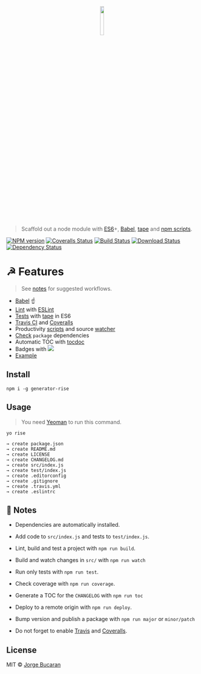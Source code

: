 <div align="center">
  <a href="http://git.io/rise">
    <img width=14% src="https://cloud.githubusercontent.com/assets/8317250/9429054/76a1f9dc-49fe-11e5-9acc-67ae78dbe1cb.png">
  </a>
</div>
<br>

> Scaffold out a node module with [ES6][es6]+, [Babel][babel], [tape][tape] and [npm scripts][npm-scripts].

[![NPM version][npm-badge]][npm-url]
[![Coveralls Status][coveralls-badge]][coveralls-url]
[![Build Status][travis-badge]][travis-url]
[![Download Status][download-badge]][npm-url]
[![Dependency Status][dep-badge]][dep-url]

# ☭ Features
> See [notes](#beginner-notes) for suggested workflows.

* [Babel][babel] :point_up:
* [Lint](http://stackoverflow.com/questions/8503559/what-is-linting) with [ESLint](http://eslint.org/)
* [Tests](http://programmers.stackexchange.com/questions/135218/what-is-the-difference-between-writing-test-cases-for-bdd-and-tdd) with [tape][tape] in ES6
* [Travis CI](http://docs.travis-ci.com/user/languages/javascript-with-nodejs/) and [Coveralls](https://coveralls.io)
* Productivity   [scripts](https://github.com/bucaran/generator-rise/blob/master/app/templates/package.json#L11) and source [watcher](https://github.com/mikeal/watch)
* [Check](https://github.com/maxogden/dependency-check) `package` dependencies
* Automatic TOC with [tocdoc](https://github.com/thlorenz/doctoc)
* Badges with [![][bare-badge]](http://shields.io/)
* [Example][example]



## Install

```
npm i -g generator-rise
```

## Usage
> You need [Yeoman](http://yeoman.io/) to run this command.

```
yo rise

→ create package.json
→ create README.md
→ create LICENSE
→ create CHANGELOG.md
→ create src/index.js
→ create test/index.js
→ create .editorconfig
→ create .gitignore
→ create .travis.yml
→ create .eslintrc
```

## :beginner: Notes

* Dependencies are automatically installed.

* Add code to `src/index.js` and tests to `test/index.js`.

* Lint, build and test a project with `npm run build`.

* Build and watch changes in `src/` with `npm run watch`

* Run only tests with `npm run test`.

* Check coverage with `npm run coverage`.

* Generate a TOC for the `CHANGELOG` with `npm run toc`

* Deploy to a remote origin with `npm run deploy`.

* Bump version and publish a package with `npm run major` or `minor/patch`

* Do not forget to enable [Travis](https://travis-ci.org/) and [Coveralls](coveralls.io).


## License

MIT © [Jorge Bucaran][author]

[author]: https://github.com/bucaran

[npm-url]: https://npmjs.org/package/generator-rise
[npm-badge]: https://img.shields.io/npm/v/generator-rise.svg?style=flat-square

[coveralls-url]: https://coveralls.io/r/bucaran/generator-rise
[coveralls-badge]: https://img.shields.io/coveralls/bucaran/generator-rise.svg?style=flat-square

[travis-url]: https://travis-ci.org/bucaran/generator-rise
[travis-badge]: https://img.shields.io/travis/bucaran/generator-rise.svg?style=flat-square

[dep-url]: https://david-dm.org/bucaran/generator-rise
[dep-badge]: https://david-dm.org/bucaran/generator-rise.svg?style=flat-square

[download-badge]: http://img.shields.io/npm/dm/generator-rise.svg?style=flat-square

[babel]: https://babeljs.io
[tape]: https://github.com/substack/tape
[npm-scripts]: https://docs.npmjs.com/misc/scripts
[es6]: https://github.com/lukehoban/es6features

[bare-badge]: https://img.shields.io/badge/shields-io-FF3399.svg?style=flat-square

[example]: https://github.com/bucaran/example-rise
